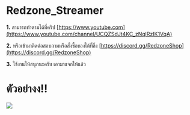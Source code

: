 # Redzone_Streamer

**1.** สามารถทำตามได้ที่คริป [https://www.youtube.com](https://www.youtube.com/channel/UCQZSdJt4KC_zNqlRzIK1VqA)
 
**2.** หรือเข้ามาติดต่อสอบถามหรือสั่งซื้อของได้ที่ลิ้ง [https://discord.gg/RedzoneShop](https://discord.gg/RedzoneShop)

**3.** ใช้งานให้สนุกนะครับ เอามาแจกให้แล้ว

# ตัวอย่างง!!

![](https://cdn.discordapp.com/attachments/943163361699438633/951542412893900820/1800bad71604f0a8.png)

